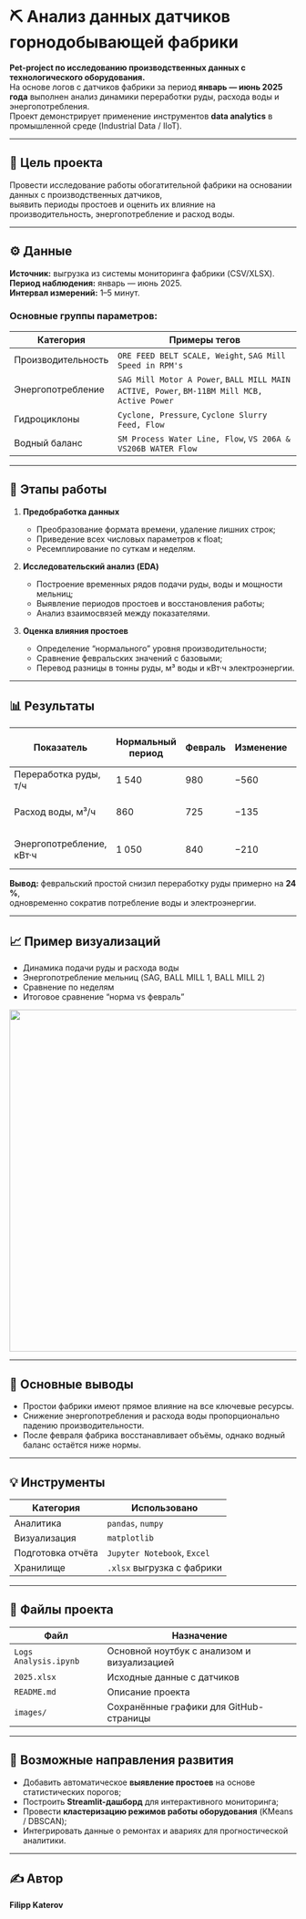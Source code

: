 # ⛏️ Анализ данных датчиков горнодобывающей фабрики

**Pet-project по исследованию производственных данных с технологического оборудования.**  
На основе логов с датчиков фабрики за период **январь — июнь 2025 года** выполнен анализ динамики переработки руды, расхода воды и энергопотребления.  
Проект демонстрирует применение инструментов **data analytics** в промышленной среде (Industrial Data / IIoT).

---

## 📘 Цель проекта
Провести исследование работы обогатительной фабрики на основании данных с производственных датчиков,  
выявить периоды простоев и оценить их влияние на производительность, энергопотребление и расход воды.

---

## ⚙️ Данные

**Источник:** выгрузка из системы мониторинга фабрики (CSV/XLSX).  
**Период наблюдения:** январь — июнь 2025.  
**Интервал измерений:** 1–5 минут.  

### Основные группы параметров:
| Категория | Примеры тегов |
|------------|---------------|
| Производительность | `ORE FEED BELT SCALE, Weight`, `SAG Mill Speed in RPM's` |
| Энергопотребление | `SAG Mill Motor A Power`, `BALL MILL MAIN ACTIVE, Power`, `BM-11BM Mill MCB, Active Power` |
| Гидроциклоны | `Cyclone, Pressure`, `Cyclone Slurry Feed, Flow` |
| Водный баланс | `SM Process Water Line, Flow`, `VS 206A & VS206B WATER Flow` |

---

## 🧩 Этапы работы

1. **Предобработка данных**
   - Преобразование формата времени, удаление лишних строк;
   - Приведение всех числовых параметров к float;
   - Ресемплирование по суткам и неделям.

2. **Исследовательский анализ (EDA)**
   - Построение временных рядов подачи руды, воды и мощности мельниц;
   - Выявление периодов простоев и восстановления работы;
   - Анализ взаимосвязей между показателями.

3. **Оценка влияния простоев**
   - Определение “нормального” уровня производительности;
   - Сравнение февральских значений с базовыми;
   - Перевод разницы в тонны руды, м³ воды и кВт·ч электроэнергии.

---

## 📊 Результаты

| Показатель | Нормальный период | Февраль | Изменение | Итог за месяц |
|-------------|-------------------|----------|------------|----------------|
| Переработка руды, т/ч | 1 540 | 980 | −560 | −**377 000 т** |
| Расход воды, м³/ч | 860 | 725 | −135 | −**91 000 м³** |
| Энергопотребление, кВт·ч | 1 050 | 840 | −210 | −**141 000 кВт·ч** |

**Вывод:** февральский простой снизил переработку руды примерно на **24 %**,  
одновременно сократив потребление воды и электроэнергии.  

---

## 📈 Пример визуализаций

- Динамика подачи руды и расхода воды  
- Энергопотребление мельниц (SAG, BALL MILL 1, BALL MILL 2)  
- Сравнение по неделям  
- Итоговое сравнение “норма vs февраль”  

<p align="center">
  <img src="images/ore_water_trend.png" width="600">
</p>

---

## 🧠 Основные выводы

- Простои фабрики имеют прямое влияние на все ключевые ресурсы.  
- Снижение энергопотребления и расхода воды пропорционально падению производительности.  
- После февраля фабрика восстанавливает объёмы, однако водный баланс остаётся ниже нормы.  

---

## 💡 Инструменты

| Категория | Использовано |
|------------|---------------|
| Аналитика | `pandas`, `numpy` |
| Визуализация | `matplotlib` |
| Подготовка отчёта | `Jupyter Notebook`, `Excel` |
| Хранилище | `.xlsx` выгрузка с фабрики |

---

## 🧾 Файлы проекта

| Файл | Назначение |
|------|-------------|
| `Logs Analysis.ipynb` | Основной ноутбук с анализом и визуализацией |
| `2025.xlsx` | Исходные данные с датчиков |
| `README.md` | Описание проекта |
| `images/` | Сохранённые графики для GitHub-страницы |

---

## 🚀 Возможные направления развития
- Добавить автоматическое **выявление простоев** на основе статистических порогов;  
- Построить **Streamlit-дашборд** для интерактивного мониторинга;  
- Провести **кластеризацию режимов работы оборудования** (KMeans / DBSCAN);  
- Интегрировать данные о ремонтах и авариях для прогностической аналитики.

---

## ✍️ Автор
**Filipp Katerov**  

